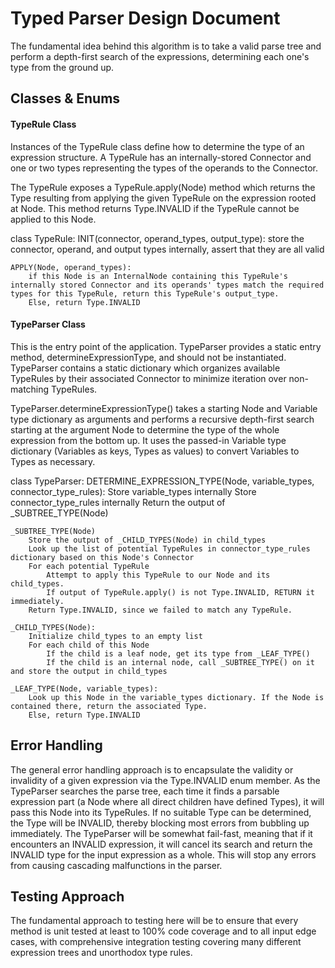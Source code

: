 # Typed Parser Design Document

The fundamental idea behind this algorithm is to take a valid parse tree and perform a depth-first search of the expressions, determining each one's type from the ground up.

## Classes & Enums

#### TypeRule Class

Instances of the TypeRule class define how to determine the type of an expression structure. A TypeRule has an internally-stored Connector and one or two types representing the types of the operands to the Connector.

The TypeRule exposes a TypeRule.apply(Node) method which returns the Type resulting from applying the given TypeRule on the expression rooted at Node. This method returns Type.INVALID if the TypeRule cannot be applied to this Node.

class TypeRule:
    INIT(connector, operand_types, output_type):
        store the connector, operand, and output types internally, assert that they are all valid

    APPLY(Node, operand_types):
        if this Node is an InternalNode containing this TypeRule's internally stored Connector and its operands' types match the required types for this TypeRule, return this TypeRule's output_type.
        Else, return Type.INVALID

#### TypeParser Class

This is the entry point of the application. TypeParser provides a static entry method, determineExpressionType, and should not be instantiated. TypeParser contains a static dictionary which organizes available TypeRules by their associated Connector to minimize iteration over non-matching TypeRules.

TypeParser.determineExpressionType() takes a starting Node and Variable type dictionary as arguments and performs a recursive depth-first search starting at the argument Node to determine the type of the whole expression from the bottom up. It uses the passed-in Variable type dictionary (Variables as keys, Types as values) to convert Variables to Types as necessary.

class TypeParser:
    DETERMINE_EXPRESSION_TYPE(Node, variable_types, connector_type_rules):
        Store variable_types internally
        Store connector_type_rules internally
        Return the output of _SUBTREE_TYPE(Node)

    _SUBTREE_TYPE(Node)
        Store the output of _CHILD_TYPES(Node) in child_types
        Look up the list of potential TypeRules in connector_type_rules dictionary based on this Node's Connector
        For each potential TypeRule
            Attempt to apply this TypeRule to our Node and its child_types.
            If output of TypeRule.apply() is not Type.INVALID, RETURN it immediately.
        Return Type.INVALID, since we failed to match any TypeRule.

    _CHILD_TYPES(Node):
        Initialize child_types to an empty list
        For each child of this Node
            If the child is a leaf node, get its type from _LEAF_TYPE()
            If the child is an internal node, call _SUBTREE_TYPE() on it and store the output in child_types

    _LEAF_TYPE(Node, variable_types):
        Look up this Node in the variable_types dictionary. If the Node is contained there, return the associated Type.
        Else, return Type.INVALID

## Error Handling

The general error handling approach is to encapsulate the validity or invalidity of a given expression via the Type.INVALID enum member. As the TypeParser searches the parse tree, each time it finds a parsable expression part (a Node where all direct children have defined Types), it will pass this Node into its TypeRules. If no suitable Type can be determined, the Type will be INVALID, thereby blocking most errors from bubbling up immediately. The TypeParser will be somewhat fail-fast, meaning that if it encounters an INVALID expression, it will cancel its search and return the INVALID type for the input expression as a whole. This will stop any errors from causing cascading malfunctions in the parser.

## Testing Approach

The fundamental approach to testing here will be to ensure that every method is unit tested at least to 100% code coverage and to all input edge cases, with comprehensive integration testing covering many different expression trees and unorthodox type rules.